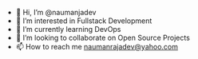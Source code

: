 - 👋 Hi, I’m @naumanjadev 
- 👀 I’m interested in Fullstack Development 
- 🌱 I’m currently learning DevOps 
- 💞️ I’m looking to collaborate on Open Source Projects 
- 📫 How to reach me naumanrajadev@yahoo.com 


<!---
naumanjadev/naumanjadev is a ✨ special ✨ repository because its `README.md` (this file) appears on your GitHub profile.
You can click the Preview link to take a look at your changes.
--->
